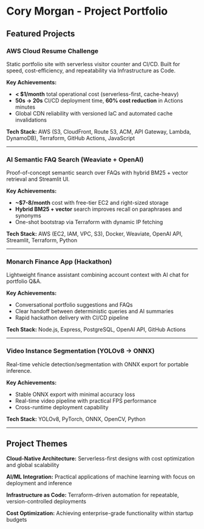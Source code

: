 # Cory Morgan - Project Portfolio

## Featured Projects

### AWS Cloud Resume Challenge
Static portfolio site with serverless visitor counter and CI/CD. Built for speed, cost-efficiency, and repeatability via Infrastructure as Code.

**Key Achievements:**
- **< $1/month** total operational cost (serverless-first, cache-heavy)
- **50s → 20s** CI/CD deployment time, **60% cost reduction** in Actions minutes
- Global CDN reliability with versioned IaC and automated cache invalidations

**Tech Stack:** AWS (S3, CloudFront, Route 53, ACM, API Gateway, Lambda, DynamoDB), Terraform, GitHub Actions, JavaScript

---

### AI Semantic FAQ Search (Weaviate + OpenAI)
Proof-of-concept semantic search over FAQs with hybrid BM25 + vector retrieval and Streamlit UI.

**Key Achievements:**
- **~$7-8/month** cost with free-tier EC2 and right-sized storage
- **Hybrid BM25 + vector** search improves recall on paraphrases and synonyms
- One-shot bootstrap via Terraform with dynamic IP fetching

**Tech Stack:** AWS (EC2, IAM, VPC, S3), Docker, Weaviate, OpenAI API, Streamlit, Terraform, Python

---

### Monarch Finance App (Hackathon)
Lightweight finance assistant combining account context with AI chat for portfolio Q&A.

**Key Achievements:**
- Conversational portfolio suggestions and FAQs
- Clear handoff between deterministic queries and AI summaries
- Rapid hackathon delivery with CI/CD pipeline

**Tech Stack:** Node.js, Express, PostgreSQL, OpenAI API, GitHub Actions

---

### Video Instance Segmentation (YOLOv8 → ONNX)
Real-time vehicle detection/segmentation with ONNX export for portable inference.

**Key Achievements:**
- Stable ONNX export with minimal accuracy loss
- Real-time video pipeline with practical FPS performance
- Cross-runtime deployment capability

**Tech Stack:** YOLOv8, PyTorch, ONNX, OpenCV, Python

---

## Project Themes

**Cloud-Native Architecture:** Serverless-first designs with cost optimization and global scalability

**AI/ML Integration:** Practical applications of machine learning with focus on deployment and inference

**Infrastructure as Code:** Terraform-driven automation for repeatable, version-controlled deployments

**Cost Optimization:** Achieving enterprise-grade functionality within startup budgets